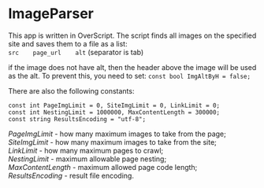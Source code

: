 # ImageParser

This app is written in OverScript.
The script finds all images on the specified site and saves them to a file as a list:\
`src	page_url	alt`
(separator is tab)

if the image does not have alt, then the header above the image will be used as the alt. To prevent this, you need to set:
`const bool ImgAltByH = false;`

There are also the following constants:

```
const int PageImgLimit = 0, SiteImgLimit = 0, LinkLimit = 0;
const int NestingLimit = 1000000, MaxСontentLength = 300000;
const string ResultsEncoding = "utf-8";
```

*PageImgLimit* - how many maximum images to take from the page;\
*SiteImgLimit* - how many maximum images to take from the site;\
*LinkLimit* - how many maximum pages to crawl;\
*NestingLimit* - maximum allowable page nesting;\
*MaxСontentLength* - maximum allowed page code length;\
*ResultsEncoding* - result file encoding.
